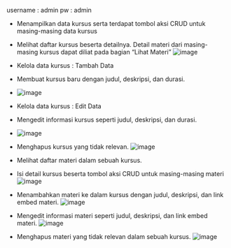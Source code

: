 username : admin
pw : admin

-	Menampilkan data kursus serta terdapat tombol aksi CRUD untuk masing-masing data kursus
-	Melihat daftar kursus beserta detailnya. Detail materi dari masing-masing kursus dapat diliat pada bagian “Lihat Materi”
 ![image](https://github.com/user-attachments/assets/eb591714-ca10-46e3-8151-187dae75cbe4)


-	Kelola data kursus : Tambah Data
-	Membuat kursus baru dengan judul, deskripsi, dan durasi.
-	![image](https://github.com/user-attachments/assets/3dc0878f-7ff1-4c5d-95fd-c9885377cbfe)

 
-	Kelola data kursus : Edit Data
-	Mengedit informasi kursus seperti judul, deskripsi, dan durasi.
-	![image](https://github.com/user-attachments/assets/f5943f17-ff86-499d-a21c-9aeafdbca709)
 

-	Menghapus kursus yang tidak relevan.
 ![image](https://github.com/user-attachments/assets/aecc843d-c8b6-47ce-a054-63380e59c86b)


-	Melihat daftar materi dalam sebuah kursus.
-	Isi detail kursus beserta tombol aksi CRUD untuk masing-masing materi
 ![image](https://github.com/user-attachments/assets/f1594774-0a73-4abc-b2a2-5af15aa13774)


-	Menambahkan materi ke dalam kursus dengan judul, deskripsi, dan link embed materi.
 ![image](https://github.com/user-attachments/assets/d683ad88-2ed5-4532-a9bf-6a47dd524950)


-	Mengedit informasi materi seperti judul, deskripsi, dan link embed materi.
 ![image](https://github.com/user-attachments/assets/7606d896-0de4-4d36-bb0e-d3939e6322b2)


-	Menghapus materi yang tidak relevan dalam sebuah kursus.
 ![image](https://github.com/user-attachments/assets/7ebd3aeb-5727-4ddc-bda1-f31a9fa5f4a7)



